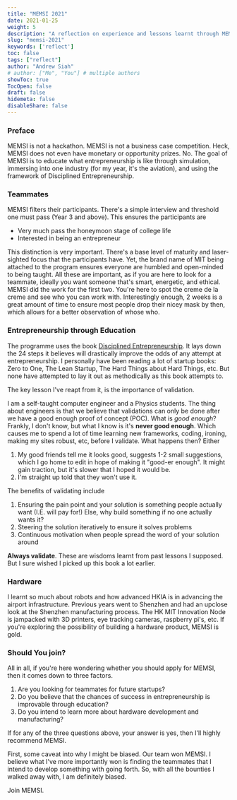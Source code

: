```yaml
---
title: "MEMSI 2021"
date: 2021-01-25
weight: 5
description: "A reflection on experience and lessons learnt through MEMSI 2021"
slug: "memsi-2021"
keywords: ['reflect']
toc: false
tags: ["reflect"]
author: "Andrew Siah"
# author: ["Me", "You"] # multiple authors
showToc: true
TocOpen: false
draft: false
hidemeta: false
disableShare: false
---
```


### Preface

MEMSI is not a hackathon. MEMSI is not a business case competition. Heck, MEMSI does not even have monetary or opportunity prizes. No. 
The goal of MEMSI is to educate what entrepreneurship is like through simulation, immersing into one industry (for my year, it's the aviation), and using the framework of Disciplined Entrepreneurship. 

### Teammates

MEMSI filters their participants. There's a simple interview and threshold one must pass (Year 3 and above). This ensures the participants are
- Very much pass the honeymoon stage of college life
- Interested in being an entrepreneur

This distinction is very important. There's a base level of maturity and laser-sighted focus that the participants have. Yet, the brand name of MIT being attached to the program ensures everyone are humbled and open-minded to being taught. All these are important, as if you are here to look for a teammate, ideally you want someone that's smart, energetic, and ethical. MEMSI did the work for the first two. You're here to spot the creme de la creme and see who you can work with. Interestingly enough, 2 weeks is a great amount of time to ensure most people drop their nicey mask by then, which allows for a better observation of whose who.

### Entrepreneurship through Education

The programme uses the book [Disciplined Entrepreneurship](https://g.co/kgs/cGXiNj). It lays down the 24 steps it believes will drastically improve the odds of any attempt at entrepreneurship. I personally have been reading a lot of startup books: Zero to One, The Lean Startup, The Hard Things about Hard Things, etc. But none have attempted to lay it out as methodically as this book attempts to. 

The key lesson I've reapt from it, is the importance of validation.

I am a self-taught computer engineer and a Physics students. The thing about engineers is that we believe that validations can only be done after we have a good enough proof of concept (POC). What is *good enough*? Frankly, I don't know, but what I know is it's **never good enough**. Which causes me to spend a lot of time learning new frameworks, coding, ironing, making my sites robust, etc, before I validate. What happens then? Either 

1. My good friends tell me it looks good, suggests 1-2 small suggestions, which I go home to edit in hope of making it "good-er enough". It might gain traction, but it's slower that I hoped it would be.
2. I'm straight up told that they won't use it. 

The benefits of validating include
1. Ensuring the pain point and your solution is something people actually want (I.E. will pay for!) Else, why build something if no one actually wants it?
2. Steering the solution iteratively to ensure it solves problems
3. Continuous motivation when people spread the word of your solution around

**Always validate**. These are wisdoms learnt from past lessons I supposed. But I sure wished I picked up this book a lot earlier.

### Hardware

I learnt so much about robots and how advanced HKIA is in advancing the airport infrastructure. Previous years went to Shenzhen and had an upclose look at the Shenzhen manufacturing process. The HK MIT Innovation Node is jampacked with 3D printers, eye tracking cameras, raspberry pi's, etc. If you're exploring the possibility of building a hardware product, MEMSI is gold.

### Should You join?

All in all, if you're here wondering whether you should apply for MEMSI, then it comes down to three factors.
1. Are you looking for teammates for future startups?
2. Do you believe that the chances of success in entrepreneurship is improvable through education? 
3. Do you intend to learn more about hardware development and manufacturing?

If for any of the three questions above, your answer is yes, then I'll highly recommend MEMSI. 

First, some caveat into why I might be biased. Our team won MEMSI. I believe what I've more importantly won is finding the teammates that I intend to develop something with going forth. So, with all the bounties I walked away with, I am definitely biased.

Join MEMSI.